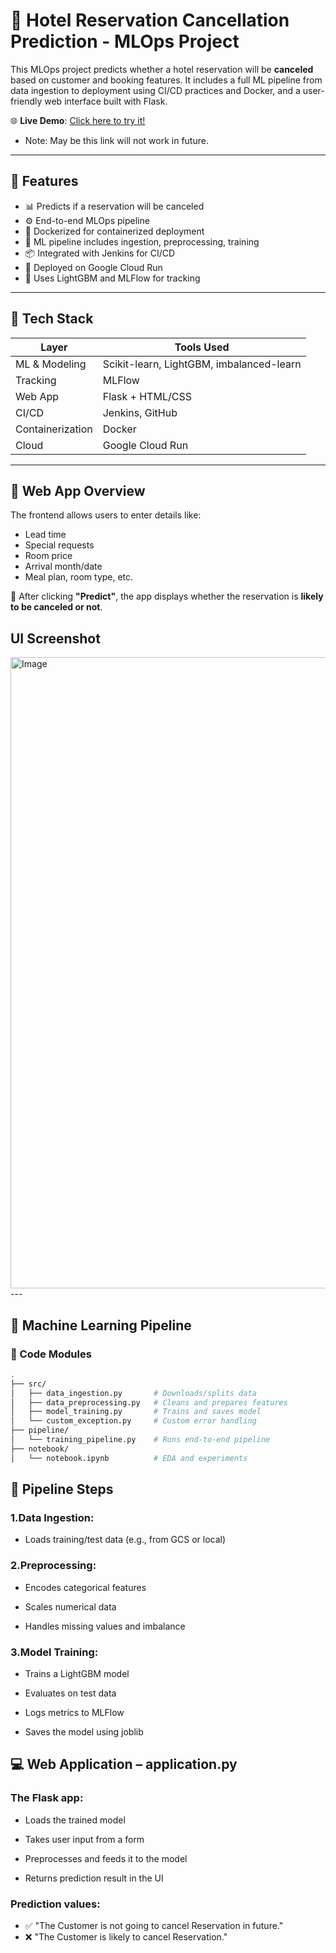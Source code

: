 # 🏨 Hotel Reservation Cancellation Prediction - MLOps Project

This MLOps project predicts whether a hotel reservation will be **canceled** based on customer and booking features. It includes a full ML pipeline from data ingestion to deployment using CI/CD practices and Docker, and a user-friendly web interface built with Flask.

🌐 **Live Demo**: [Click here to try it!](https://mlops-p1-982544224719.us-central1.run.app/)
- Note: May be this link will not work in future.

---

## 📌 Features

- 📊 Predicts if a reservation will be canceled
- ⚙️ End-to-end MLOps pipeline
- 🐳 Dockerized for containerized deployment
- 🧪 ML pipeline includes ingestion, preprocessing, training
- 📦 Integrated with Jenkins for CI/CD
- 🎯 Deployed on Google Cloud Run
- 🧠 Uses LightGBM and MLFlow for tracking

---

## 🧾 Tech Stack

| Layer           | Tools Used                                 |
|----------------|---------------------------------------------|
| ML & Modeling   | Scikit-learn, LightGBM, imbalanced-learn    |
| Tracking        | MLFlow                                      |
| Web App         | Flask + HTML/CSS                            |
| CI/CD           | Jenkins, GitHub                             |
| Containerization| Docker                                      |
| Cloud           | Google Cloud Run                            |

---

## 🚀 Web App Overview

The frontend allows users to enter details like:

- Lead time
- Special requests
- Room price
- Arrival month/date
- Meal plan, room type, etc.

🔮 After clicking **"Predict"**, the app displays whether the reservation is **likely to be canceled or not**.

## UI Screenshot

<img width="1892" height="1010" alt="Image" src="https://github.com/user-attachments/assets/f3d25a77-5c14-49fc-838f-3280ba5011fd" />
---

## 🧠 Machine Learning Pipeline

### 📂 Code Modules

```bash
.
├── src/
│   ├── data_ingestion.py       # Downloads/splits data
│   ├── data_preprocessing.py   # Cleans and prepares features
│   ├── model_training.py       # Trains and saves model
│   └── custom_exception.py     # Custom error handling
├── pipeline/
│   └── training_pipeline.py    # Runs end-to-end pipeline
├── notebook/
│   └── notebook.ipynb          # EDA and experiments
```
## 🔄 Pipeline Steps

### 1.Data Ingestion:

- Loads training/test data (e.g., from GCS or local)

### 2.Preprocessing:

- Encodes categorical features

- Scales numerical data

- Handles missing values and imbalance

### 3.Model Training:

- Trains a LightGBM model

- Evaluates on test data

- Logs metrics to MLFlow

- Saves the model using joblib

## 💻 Web Application – application.py

### The Flask app:

- Loads the trained model

- Takes user input from a form

- Preprocesses and feeds it to the model

- Returns prediction result in the UI

### Prediction values:
- ✅ "The Customer is not going to cancel Reservation in future."
- ❌ "The Customer is likely to cancel Reservation."
